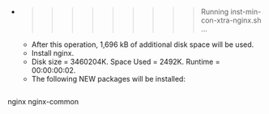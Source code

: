 * >>>>>>>>> Running inst-min-con-xtra-nginx.sh ...
  * After this operation, 1,696 kB of additional disk space will be used.
  * Install nginx.
  * Disk size = 3460204K. Space Used = 2492K. Runtime = 00:00:00:02.
  * The following NEW packages will be installed:
  ```bash
nginx nginx-common
  ```
